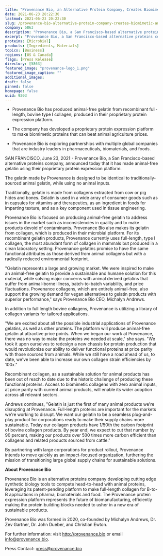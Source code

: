 ```yaml
---
title: "Provenance Bio, an Alternative Protein Company, Creates Biomimetic, Animal-Free Gelatin Using Its Novel Microbial Protein Expression Platform"
date: 2021-06-23 20:22:30
lastmod: 2021-06-23 20:22:30
slug: /provenance-bio-alternative-protein-company-creates-biomimetic-animal-free-gelatin-using
company: 5863
description: "Provenance Bio, a San Francisco-based alternative proteins company, announced today that it has made animal-free gelatin using their proprietary protein expression platform."
excerpt: "Provenance Bio, a San Francisco-based alternative proteins company, announced today that it has made animal-free gelatin using their proprietary protein expression platform."
proteins: [Microbial]
products: [Ingredients, Materials]
topics: [Business]
regions: [US & Canada]
flags: [Press Release]
directory: [5863]
featured_image: "provenance-logo_1.png"
featured_image_caption: ""
additional_images:
draft: false
pinned: false
homepage: false
uuid: 9203
---
```

-   Provenance Bio has produced animal-free gelatin from recombinant
    full-length, bovine type I collagen, produced in their proprietary
    protein expression platform.

-   The company has developed a proprietary protein expression platform
    to make biomimetic proteins that can beat animal agriculture prices.

-   Provenance Bio is exploring partnerships with multiple global
    companies that are industry leaders in pharmaceuticals,
    biomaterials, and foods.

SAN FRANCISCO, June 23, 2021 - Provenance Bio, a San Francisco-based
alternative proteins company, announced today that it has made
animal-free gelatin using their proprietary protein expression platform.

The gelatin made by Provenance is designed to be identical to
traditionally-sourced animal gelatin, while using no animal inputs.

Traditionally, gelatin is made from collagens extracted from cow or pig
hides and bones. Gelatin is used in a wide array of consumer goods such
as in capsules for vitamins and therapeutics, as an ingredient in foods
for imparting texture, and as a key component used in tissue
engineering.

Provenance Bio is focused on producing animal-free gelatin to address
issues in the market such as inconsistencies in quality and to make
products devoid of contaminants. Provenance Bio also makes its gelatin
from collagen, which is produced in their microbial platform. For its
recombinant gelatin products, Provenance currently uses full-length,
type I collagen, the most abundant form of collagen in mammals but
produced in a clean laboratory setting. Provenance gelatins promise to
have the same functional attributes as those derived from animal
collagens but with a radically reduced environmental footprint.

"Gelatin represents a large and growing market. We were inspired to make
an animal-free gelatin to provide a sustainable and humane solution for
this material, while solving major concerns with animal derived gelatins
that suffer from animal-borne illness, batch-to-batch variability, and
price fluctuations. Provenance collagens, which are entirely
animal-free, also support the growing demand for vegan alternatives to
gelatin products with superior performance," says Provenance Bio CEO,
Michalyn Andrews.

In addition to full length bovine collagens, Provenance is utilizing a
library of collagen variants for tailored applications.

"We are excited about all the possible industrial applications of
Provenance gelatins, as well as other proteins. The platform will
produce animal-free gelatin at attractive price points. When we began
our work at Provenance, there was no way to make the proteins we needed
at scale," she says. "We took it upon ourselves to redesign a new
chassis for protein production that would revolutionize our ability to
deliver functional proteins at price parity with those sourced from
animals. While we still have a road ahead of us, to date, we've been
able to increase our own collagen strain efficiencies by 100x."

Recombinant collagen, as a sustainable solution for animal products has
been out of reach to date due to the historic challenge of producing
these functional proteins. Access to biomimetic collagens with zero
animal inputs, at price parity with current animal products, will enable
its wider adoption across all relevant sectors.

Andrews continues, "Gelatin is just the first of many animal products
we're disrupting at Provenance. Full-length proteins are important for
the markets we're working to disrupt. We want our gelatin to be a
seamless plug-and-play product for corporations ready to make their
supply chains more sustainable. Today our collagen products have 1/50th
the carbon footprint of bovine collagen products. By year end, we expect
to cut that number by 90 percent, making our products over 500 times
more carbon efficient than collagens and related products sourced from
cattle."

By partnering with large corporations for product rollout, Provenance
intends to move quickly as an impact-focused organization, furthering
the mission of transitioning large global supply chains for sustainable
solutions.

**About Provenance Bio**

Provenance Bio is an alternative proteins company developing cutting
edge synthetic biology tools to compete head-to-head with animal
proteins, leveraging its patent-pending platform to make full-length
collagen for B-to-B applications in pharma, biomaterials and food. The
Provenance protein expression platform represents the future of
biomanufacturing, efficiently making the protein building blocks needed
to usher in a new era of sustainable products.

Provenance Bio was formed in 2020, co-founded by Michalyn Andrews, Dr.
Zev Gartner, Dr. John Dueber, and Christian Ewton.

For further information: visit <http://provenance.bio> or email
<info@provenance.bio>.

Press Contact: <press@provenance.bio>
